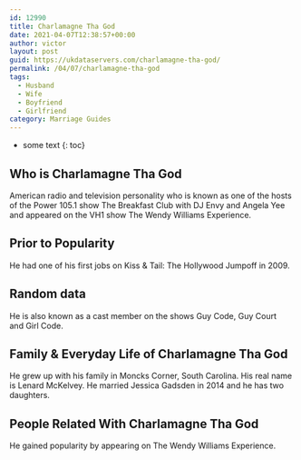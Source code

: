 ```yaml
---
id: 12990
title: Charlamagne Tha God
date: 2021-04-07T12:38:57+00:00
author: victor
layout: post
guid: https://ukdataservers.com/charlamagne-tha-god/
permalink: /04/07/charlamagne-tha-god
tags:
  - Husband
  - Wife
  - Boyfriend
  - Girlfriend
category: Marriage Guides
---
```


* some text
{: toc}


## Who is Charlamagne Tha God



American radio and television personality who is known as one of the hosts of the Power 105.1 show The Breakfast Club with DJ Envy and Angela Yee and appeared on the VH1 show The Wendy Williams Experience.

                
                
                
## Prior to Popularity



He had one of his first jobs on Kiss & Tail: The Hollywood Jumpoff in 2009.

                
                
                
## Random data



He is also known as a cast member on the shows Guy Code, Guy Court and Girl Code.

                
                
                
## Family & Everyday Life of Charlamagne Tha God



He grew up with his family in Moncks Corner, South Carolina. His real name is Lenard McKelvey. He married Jessica Gadsden in 2014 and he has two daughters. 

                
                
                
## People Related With Charlamagne Tha God



He gained popularity by appearing on The Wendy Williams Experience.

                
              
            
          
          
          